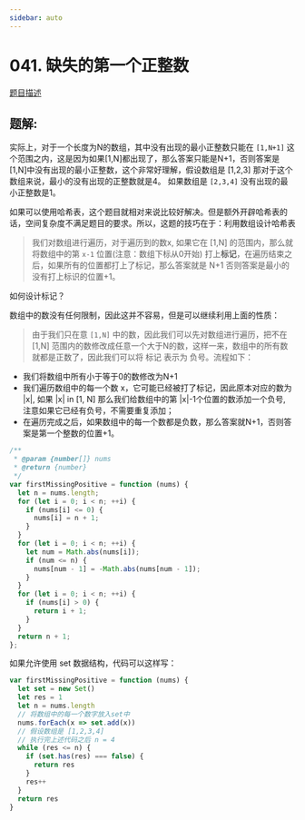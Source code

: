 ```yaml
---
sidebar: auto
---
```


# 041. 缺失的第一个正整数

[题目描述](https://leetcode-cn.com/problems/first-missing-positive/)

## 题解:

实际上，对于一个长度为N的数组，其中没有出现的最小正整数只能在 `[1,N+1]` 这个范围之内，这是因为如果[1,N]都出现了，那么答案只能是N+1，否则答案是[1,N]中没有出现的最小正整数，这个非常好理解，假设数组是 [1,2,3] 那对于这个数组来说，最小的没有出现的正整数就是4。
如果数组是 `[2,3,4]` 没有出现的最小正整数是1。

如果可以使用哈希表，这个题目就相对来说比较好解决。但是额外开辟哈希表的话，空间复杂度不满足题目的要求。所以，这题的技巧在于：利用数组设计哈希表

> 我们对数组进行遍历，对于遍历到的数x, 如果它在 [1,N] 的范围内，那么就将数组中的第 `x-1` 位置(注意：数组下标从0开始) 打上**标记**，在遍历结束之后，如果所有的位置都打上了标记，那么答案就是 N+1 否则答案是最小的没有打上标识的位置+1。

如何设计标记？

数组中的数没有任何限制，因此这并不容易，但是可以继续利用上面的性质：

> 由于我们只在意 `[1,N]` 中的数，因此我们可以先对数组进行遍历，把不在  [1,N] 范围内的数修改成任意一个大于N的数，这样一来，数组中的所有数就都是正数了，因此我们可以将 标记 表示为 负号。流程如下：

- 我们将数组中所有小于等于0的数修改为N+1
- 我们遍历数组中的每一个数 x，它可能已经被打了标记，因此原本对应的数为 |x|, 如果 |x| in [1, N] 那么我们给数组中的第 |x|-1个位置的数添加一个负号, 注意如果它已经有负号，不需要重复添加；
- 在遍历完成之后，如果数组中的每一个数都是负数，那么答案就N+1，否则答案是第一个整数的位置+1。

```js
/**
 * @param {number[]} nums
 * @return {number}
 */
var firstMissingPositive = function (nums) {
  let n = nums.length;
  for (let i = 0; i < n; ++i) {
    if (nums[i] <= 0) {
      nums[i] = n + 1;
    }
  }
  for (let i = 0; i < n; ++i) {
    let num = Math.abs(nums[i]);
    if (num <= n) {
      nums[num - 1] = -Math.abs(nums[num - 1]);
    }
  }
  for (let i = 0; i < n; ++i) {
    if (nums[i] > 0) {
      return i + 1;
    }
  }
  return n + 1;
};
```

如果允许使用 set 数据结构，代码可以这样写：

```js
var firstMissingPositive = function (nums) {
  let set = new Set()
  let res = 1
  let n = nums.length
  // 将数组中的每一个数字放入set中
  nums.forEach(x => set.add(x))
  // 假设数组是 [1,2,3,4] 
  // 执行完上述代码之后 n = 4
  while (res <= n) {
    if (set.has(res) === false) {
      return res
    }
    res++
  }
  return res
}
```